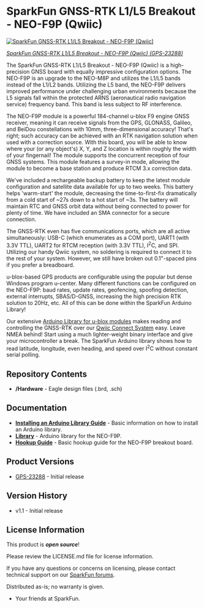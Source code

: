 SparkFun GNSS-RTK L1/L5 Breakout - NEO-F9P (Qwiic)
========================================

[![SparkFun GNSS-RTK L1/L5 Breakout - NEO-F9P (Qwiic)](https://cdn.sparkfun.com/r/600-600/assets/parts/2/3/4/8/5/GPS-23288-L1-L5-Breakout-NEO-F9P-Feature.jpg)](https://www.sparkfun.com/products/23288)

[*SparkFun GNSS-RTK L1/L5 Breakout - NEO-F9P (Qwiic) (GPS-23288)*](https://www.sparkfun.com/products/23288)

The SparkFun GNSS-RTK L1/L5 Breakout - NEO-F9P (Qwiic) is a high-precision GNSS board with equally impressive configuration options. The NEO-F9P is an upgrade to the NEO-M8P and utilizes the L1/L5 bands instead of the L1/L2 bands. Utilizing the L5 band, the NEO-F9P delivers improved performance under challenging urban environments because the L5 signals fall within the protected ARNS (aeronautical radio navigation service) frequency band. This band is less subject to RF interference.

The NEO-F9P module is a powerful 184-channel u-blox F9 engine GNSS receiver, meaning it can receive signals from the GPS, GLONASS, Galileo, and BeiDou constellations with 10mm, three-dimensional accuracy! That's right; such accuracy can be achieved with an RTK navigation solution when used with a correction source. With this board, you will be able to know where your (or any object's) X, Y, and Z location is within roughly the width of your fingernail! The module supports the concurrent reception of four GNSS systems. This module features a survey-in mode, allowing the module to become a base station and produce RTCM 3.x correction data.

We've included a rechargeable backup battery to keep the latest module configuration and satellite data available for up to two weeks. This battery helps 'warm-start' the module, decreasing the time-to-first-fix dramatically from a cold start of ~27s down to a hot start of ~3s. The battery will maintain RTC and GNSS orbit data without being connected to power for plenty of time. We have included an SMA connector for a secure connection.

The GNSS-RTK even has five communications ports, which are all active simultaneously: USB-C (which enumerates as a COM port), UART1 (with 3.3V TTL), UART2 for RTCM reception (with 3.3V TTL), I<sup>2</sup>C, and SPI. Utilizing our handy Qwiic system, no soldering is required to connect it to the rest of your system. However, we still have broken out 0.1"-spaced pins if you prefer a breadboard.

u-blox-based GPS products are configurable using the popular but dense Windows program u-center. Many different functions can be configured on the NEO-F9P: baud rates, update rates, geofencing, spoofing detection, external interrupts, SBAS/D-GNSS, increasing the high precision RTK solution to 20Hz, etc. All of this can be done within the SparkFun Arduino Library!

Our extensive [Arduino Library for u-blox modules](https://github.com/sparkfun/SparkFun_u-blox_GNSS_v3) makes reading and controlling the GNSS-RTK over our [Qwiic Connect System](https://www.sparkfun.com/qwiic) easy. Leave NMEA behind! Start using a much lighter-weight binary interface and give your microcontroller a break. The SparkFun Arduino library shows how to read latitude, longitude, even heading, and speed over I<sup>2</sup>C without constant serial polling.

Repository Contents
-------------------

* **/Hardware** - Eagle design files (.brd, .sch)

Documentation
--------------

* [**Installing an Arduino Library Guide**](https://learn.sparkfun.com/tutorials/installing-an-arduino-library) - Basic information on how to install an Arduino library.
* **[Library](https://github.com/sparkfun/SparkFun_u-blox_GNSS_Arduino_Library)** - Arduino library for the NEO-F9P.
* **[Hookup Guide](http://docs.sparkfun.com/SparkFun_u-blox_NEO-F9P/)** - Basic hookup guide for the NEO-F9P breakout board.

Product Versions
----------------

* [GPS-23288](https://www.sparkfun.com/products/23288) - Initial release

Version History
---------------
* v1.1 - Initial release

License Information
-------------------

This product is _**open source**_!

Please review the LICENSE.md file for license information.

If you have any questions or concerns on licensing, please contact technical support on our [SparkFun forums](https://forum.sparkfun.com/viewforum.php?f=152).

Distributed as-is; no warranty is given.

- Your friends at SparkFun.

_<COLLABORATION CREDIT>_
